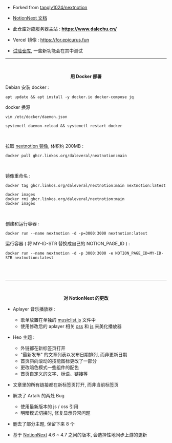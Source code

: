 
- Forked from [tangly1024/nextnotion](https://github.com/tangly1024/notionnext)

- [NotionNext 文档](https://docs.tangly1024.com/article/latest)

- 此仓库对应服务器主站 : **https://www.dalechu.cn/**  

- Vercel 镜像 : https://for.epicurus.fun

- [试验仓库](https://github.com/Dalecuc/nextnotion), 一些新功能会在其中测试

---

<br/>

<p align="center">
    <b>用 Docker 部署</b>
</p>

Debian 安装 docker :
```shell
apt update && apt install -y docker.io docker-compose jq
```

docker 换源
```shell
vim /etc/docker/daemon.json
```
```shell
systemctl daemon-reload && systemctl restart docker
```



<br/>

拉取 [nextnotion 镜像](https://github.com/daleveral/nextnotion/pkgs/container/nextnotion), 体积约 200MB :

```shell
docker pull ghcr.linkos.org/daleveral/nextnotion:main
```

<br/>

镜像重命名 :
```shell
docker tag ghcr.linkos.org/daleveral/nextnotion:main nextnotion:latest 
```

```shell
docker images
docker rmi ghcr.linkos.org/daleveral/nextnotion:main
docker images
```

<br/>


创建和运行容器 :
```shell
docker run --name nextnotion -d -p=3000:3000 nextnotion:latest 
```

运行容器 ( 将 MY-ID-STR 替换成自己的 NOTION_PAGE_ID ) :
```shell
docker run --name nextnotion -d -p 3000:3000 -e NOTION_PAGE_ID=MY-ID-STR nextnotion:latest
```

<br/>
<br/>


---

<br/>

<p align="center"> <b>对 NotionNext 的更改 </b> </p>

- Aplayer 音乐播放器 : 
    - 歌单放置在单独的 [musiclist.js](./musiclist.js) 文件中
    - 使用修改后的 aplayer 相关 [css](https://jsd.onmicrosoft.cn/gh/Daleveral/csslivb/cssv3.css) 和 [js](https://jsd.onmicrosoft.cn/gh/Daleveral/csslivb/jsv2.js) 来美化播放器

- Heo 主题 :
    - 外链都在新标签页打开
    - "最新发布" 的文章列表以发布日期排列, 而非更新日期
    - 首页斜向滚动的技能图标更改了一部分
    - 更改暗色模式一些组件的配色
    - 首页自定义的文字、标语、链接等

- 文章里的所有链接都在新标签页打开, 而非当前标签页

- 解决了 Artalk 的两处 Bug
    - 使用最新版本的 js / css 引用
    - 明暗模式切换时, 修复显示异常问题

- 删去了部分主题, 保留下来 8 个

- 基于 [NotionNext](https://docs.tangly1024.com/article/latest)  4.6 ~ 4.7 之间的版本, 会选择性地同步上游的更新

<br/>
<br/>
